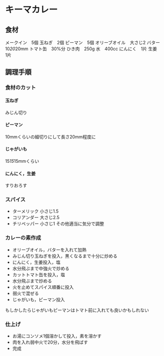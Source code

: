 # キーマカレー
## 食材
メークイン　5個
玉ねぎ　2個
ピーマン　5個
オリーブオイル　大さじ2
バター　10*20*20mm
トマト缶　30%分
ひき肉　250g
水　400cc
にんにく　1片
生姜　1片

## 調理手順
### 食材のカット
#### 玉ねぎ
みじん切り
#### ピーマン
10mmくらいの細切りにして長さ20mm程度に
#### じゃがいも
15*15*15mmくらい

#### にんにく，生姜
すりおろす

### スパイス
* ターメリック 小さじ1.5
* コリアンダー 大さじ2.5
* チリペッパー 小さじ1
その他適当に気分で調整


### カレーの素作成

* オリーブオイル，バターを入れて加熱
* みじん切り玉ねぎを投入，黒くなるまで十分に炒める
* にんにく，生姜投入，塩
* 水分飛ぶまで中強火で炒める
* カットトマト缶を投入，塩
* 水分飛ぶまで炒める
* 火を止めてスパイス順番に投入
* 弱火で混ぜる
* じゃがいも，ピーマン投入

もしかしたらじゃがいもピーマンはトマト前に入れても良いかもしれない

### 仕上げ
* お湯にコンソメ1個溶かして投入，素を溶かす
* 肉を入れ弱中火で20分，水分を飛ばす
* 完成






